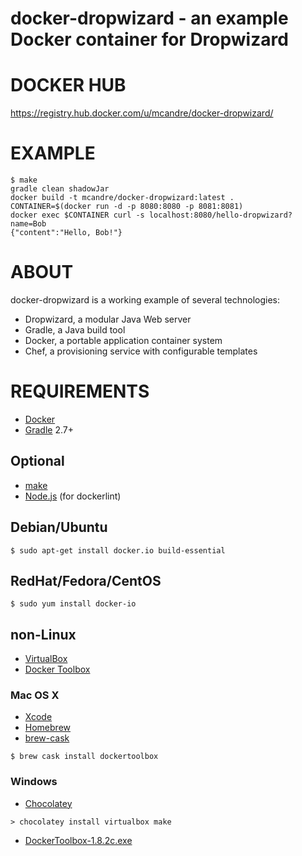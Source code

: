 # docker-dropwizard - an example Docker container for Dropwizard

# DOCKER HUB

https://registry.hub.docker.com/u/mcandre/docker-dropwizard/

# EXAMPLE

```
$ make
gradle clean shadowJar
docker build -t mcandre/docker-dropwizard:latest .
CONTAINER=$(docker run -d -p 8080:8080 -p 8081:8081)
docker exec $CONTAINER curl -s localhost:8080/hello-dropwizard?name=Bob
{"content":"Hello, Bob!"}
```

# ABOUT

docker-dropwizard is a working example of several technologies:

* Dropwizard, a modular Java Web server
* Gradle, a Java build tool
* Docker, a portable application container system
* Chef, a provisioning service with configurable templates

# REQUIREMENTS

* [Docker](https://www.docker.com/)
* [Gradle](http://gradle.org/) 2.7+

## Optional

* [make](http://www.gnu.org/software/make/)
* [Node.js](https://nodejs.org/en/) (for dockerlint)

## Debian/Ubuntu

```
$ sudo apt-get install docker.io build-essential
```

## RedHat/Fedora/CentOS

```
$ sudo yum install docker-io
```

## non-Linux

* [VirtualBox](https://www.virtualbox.org/)
* [Docker Toolbox](https://www.docker.com/toolbox)

### Mac OS X

* [Xcode](http://itunes.apple.com/us/app/xcode/id497799835?ls=1&mt=12)
* [Homebrew](http://brew.sh/)
* [brew-cask](http://caskroom.io/)

```
$ brew cask install dockertoolbox
```

### Windows

* [Chocolatey](https://chocolatey.org/)

```
> chocolatey install virtualbox make
```

* [DockerToolbox-1.8.2c.exe](https://github.com/docker/toolbox/releases/download/v1.8.2c/DockerToolbox-1.8.2c.exe)
